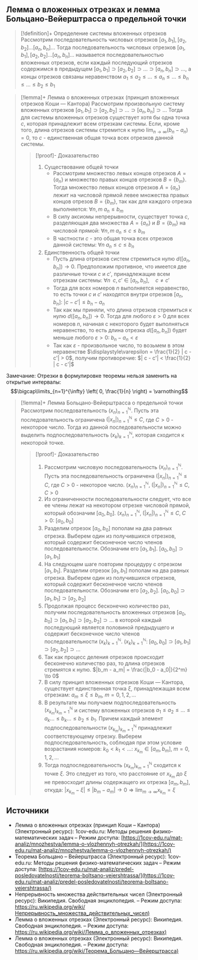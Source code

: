 ## Лемма о вложенных отрезках и лемма Больцано-Вейерштрасса о предельной точки
> [!definition]+ Определение системы вложенных отрезков
> Рассмотрим последовательность числовых отрезков $[a_1, b_1], [a_2, b_2] \ldots [a_n, b_n] \ldots$  Тогда последовательность числовых отрезков $[a_1, b_1], [a_2, b_2] \ldots [a_n, b_n] \ldots$ называется последовательностью вложенных отрезков, если каждый последующий отрезков содержимся в предыдущем $[a_1, b_1] \supset [a_2, b_2] \supset \ldots \supset [a_n, b_n] \supset \ldots$, а концы отрезков связаны неравенством $a_1 \leq a_2 \leq \ldots \leq a_n \leq \ldots \leq b_n \leq \ldots \leq b_2 \leq b_1$

> [!lemma]+ Лемма о вложенных отрезках (принцип вложенных отрезков Коши — Кантора)
> Рассмотрим произвольную систему вложенных отрезков $[a_1, b_1] \supset [a_2, b_2] \supset \ldots \supset [a_n, b_n] \supset \ldots$ Тогда для системы вложенных отрезков существует хотя бы одна точка $c$, которая принадлежит всем отрезкам системы.
> Если, кроме того, длина отрезков системы стремится к нулю $\displaystyle\lim_{n \to \infty}(b_n-a_n)=0$, то $c$ - единственная общая точка всех отрезков данной системы.
> > [!proof]- Доказательство
> > 1. Существование общей точки
> > 	* Рассмотрим множество левых концов отрезков $A = \{a_n\}$ и множество правых концов отрезков $B = \{b_m\}$. Тогда множество левых концов отрезков $A = \{a_n\}$ лежит на числовой прямой левее множества правых концов отрезов $B = \{b_m\}$, так как для каждого отрезка выполняется: $\forall n, m \; a_n \leqslant b_m$
> > 	* В силу аксиомы непрерывности, существует точка $c$, разделяющая два множества $A = \{a_n\}$ и $B = \{b_m\}$ на числовой прямой: $\forall n, m \; a_n \leqslant c \leqslant b_m$
> > 	* В частности $c$ - это общая точка всех отрезков данной системы: $\forall n \; a_n \leqslant c \leqslant b_n$
> > 2. Единственность общей точки
> > 	* Пусть длина отрезков систем стремиться нулю $d\left([a_n,b_n]\right) \to 0$. Предположим противное, что имеется две различные точки $c$ и $c'$, принадлежащие всем отрезкам системы: $\forall n \;\; c, c' \in [a_n, b_n], \quad c \neq c'$
> > 	* Тогда для всех номеров $n$ выполняется неравенство, то есть точки $c$ и $c'$ находятся внутри отрезков $[a_n,b_n]$: $| c - c'| \leqslant b_n-a_n$
> > 	* Так как мы приняли, что длина отрезков стремиться к нулю $d\left([a_n,b_n]\right) \to 0$. Тогда для любого $\varepsilon >0$ для всех номеров $n$, начиная с некоторого будет выполняться неравенство, то есть длина отрезка $d\left([a_n,b_n]\right)$ будет меньше любого $\varepsilon >0$: $b_n-a_n < \varepsilon$
> > 	* Так как $\varepsilon$ - произвольное число, то возьмем в этом неравенстве $\displaystyle\varepsilon = \frac{1}{2} | c - c'| > 0$, получим противоречие: $| c - c'| < \frac{1}{2} | c - c'|$

Замечание: Отрезки в формулировке теоремы нельзя заменить на открытые интервалы: 
$$\bigcap\limits_{n=1}^{\infty} \left( 0, \frac{1}{n} \right) = \varnothing$$

> [!lemma]+ Лемма Больцано-Вейерштрасса о предельной точки
> Рассмотрим последовательность $(x_n)_{n=1}^{\mathbb N}$. Пусть эта последовательность ограничена $(|x_n|)_{n=1}^{\mathbb N} \leqslant C$, где $C > 0$ - некоторое число. Тогда из данной последовательности можно выделить подпоследовательность $(x_k)_{k=1}^{\mathbb N}$, которая сходится к некоторой точке. 
> > [!proof]- Доказательство
> > 1. Рассмотрим числовую последовательность $(x_n)_{n=1}^{\mathbb N}$. Пусть эта последовательность ограничена $(|x_n|)_{n=1}^{\mathbb N} \leqslant C$, где $C > 0$ - некоторое число. $(x_n)_{n=1}^{\mathbb N}, \; (|x_n|)_{n=1}^{\mathbb N} \leqslant C, \; C > 0$
> > 2. Из ограниченности последовательности следует, что все ее члены лежат на некотором отрезке числовой прямой, который обозначим $[a_0,b_0]$. $(x_n)_{n=1}^{\mathbb N}, \; (|x_n|)_{n=1}^{\mathbb N} \leqslant C, \; C > 0: \; [a_0, b_0]$
> > 3. Разделим отрезок $[a_0,b_0]$ пополам на два равных отрезка. Выберем один из получившихся отрезков, который содержит бесконечное число членов последовательности. Обозначим его $[a_1,b_1]$. $[a_0, b_0] \supset [a_1, b_1]$
> > 4. На следующем шаге повторим процедуру с отрезком $[a_1,b_1]$. Разделим отрезок $[a_1,b_1]$ пополам на два равных отрезка. Выберем один из получившихся отрезков, который содержит бесконечное число членов последовательности. Обозначим его $[a_2,b_2]$. $[a_0, b_0] \supset [a_1, b_1] \supset [a_2, b_2]$
> > 5. Продолжая процесс бесконечно количество раз, получим последовательность вложенных отрезков $[a_0, b_0] \supset [a_1, b_1] \supset [a_2, b_2] \supset \ldots$ в которой каждый последующий является половиной предыдущего и содержит бесконечное число членов последовательности $(x_k)_{k=1}^{\mathbb N}$. $(x_k)_{k=1}^{\mathbb N}: \; [a_0, b_0] \supset [a_1, b_1] \supset [a_2, b_2] \supset \ldots$
> > 6. Так как процесс деления отрезков происходит бесконечно количество раз, то длина отрезков стремятся к нулю. $|b_m - a_m| = \frac{|b_0 - a_0|}{2^m} \to 0$
> > 7. В силу принцип вложенных отрезков Коши — Кантора, существует единственная точка $\xi$, принадлежащая всем отрезкам: $a_m \leqslant \xi \leqslant b_m, \; m = 0, 1, 2, \ldots$
> > 8. В результате мы получаем подпоследовательность $(x_{k_m})_{k_m=1}^{\mathbb N}$ и систему вложенных отрезков $a_1 \leqslant a_2 \leqslant ... \leqslant a_k ... \leqslant b_k ... \leqslant b_2 \leqslant b_1$. Причем каждый элемент подпоследовательности $(x_{k_m})_{k_m=1}^{\mathbb N}$ принадлежит соответствующему отрезку. Выберем подпоследовательность, соблюдая при этом условие возрастания номеров: $k_0 < k_1 < \ldots$: $x_{k_m} \in [a_m,b_m], \; m = 0, 1, 2, \ldots$
> > 9. Тогда подпоследовательность $(x_{k_m})_{k_m=1}^{\mathbb N}$ сходится к точке $\xi$. Это следует из того, что расстояние от $x_{k_m}$ до $\xi$ не превосходит длины содержащего их отрезка $[a_m,b_m]$, откуда: $|x_{k_m} - \xi | \leqslant |b_m - a_m| \to 0 \Rightarrow \lim_{m \to \infty} x_{k_m} = \xi$

## Источники
* Лемма о вложенных отрезках (принцип Коши – Кантора) (Электронный ресурс): 1cov-edu.ru: Методы решения физико-математических задач – Режим доступа: [https://1cov-edu.ru/mat-analiz/mnozhestva/lemma-o-vlozhennyh-otrezkah/](https://1cov-edu.ru/mat-analiz/mnozhestva/lemma-o-vlozhennyh-otrezkah/)
* Теорема Больцано – Вейерштрасса (Электронный ресурс): 1cov-edu.ru: Методы решения физико-математических задач – Режим доступа: [https://1cov-edu.ru/mat-analiz/predel-posledovatelnosti/teorema-boltsano-vejershtrassa/](https://1cov-edu.ru/mat-analiz/predel-posledovatelnosti/teorema-boltsano-vejershtrassa/)
* Непрерывность множества действительных чисел (Электронный ресурс): Википедия. Свободная энциклопедия. – Режим доступа: [https://ru.wikipedia.org/wiki/Непрерывность_множества_действительных_чисел)](https://ru.wikipedia.org/wiki/Непрерывность_множества_действительных_чисел)
* Лемма о вложенных отрезках (Электронный ресурс): Википедия. Свободная энциклопедия. – Режим доступа: [https://ru.wikipedia.org/wiki/Лемма_о_вложенных_отрезках)](https://ru.wikipedia.org/wiki/Лемма_о_вложенных_отрезках)
* Лемма о вложенных отрезках (Электронный ресурс): Википедия. Свободная энциклопедия. – Режим доступа: [https://ru.wikipedia.org/wiki/Теорема_Больцано—Вейерштрасса)](https://ru.wikipedia.org/wiki/Теорема_Больцано_—_Вейерштрасса)
